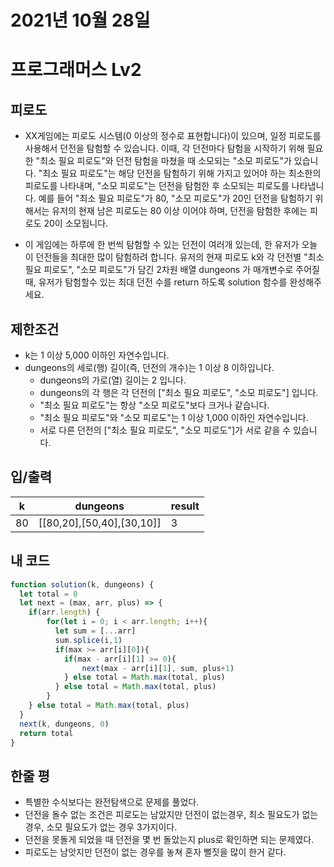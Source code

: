 # 2021년 10월 28일
# 프로그래머스 Lv2
## 피로도
- XX게임에는 피로도 시스템(0 이상의 정수로 표현합니다)이 있으며, 일정 피로도를 사용해서 던전을 탐험할 수 있습니다. 이때, 각 던전마다 탐험을 시작하기 위해 필요한 "최소 필요 피로도"와 던전 탐험을 마쳤을 때 소모되는 "소모 피로도"가 있습니다. "최소 필요 피로도"는 해당 던전을 탐험하기 위해 가지고 있어야 하는 최소한의 피로도를 나타내며, "소모 피로도"는 던전을 탐험한 후 소모되는 피로도를 나타냅니다. 예를 들어 "최소 필요 피로도"가 80, "소모 피로도"가 20인 던전을 탐험하기 위해서는 유저의 현재 남은 피로도는 80 이상 이어야 하며, 던전을 탐험한 후에는 피로도 20이 소모됩니다.

- 이 게임에는 하루에 한 번씩 탐험할 수 있는 던전이 여러개 있는데, 한 유저가 오늘 이 던전들을 최대한 많이 탐험하려 합니다. 유저의 현재 피로도 k와 각 던전별 "최소 필요 피로도", "소모 피로도"가 담긴 2차원 배열 dungeons 가 매개변수로 주어질 때, 유저가 탐험할수 있는 최대 던전 수를 return 하도록 solution 함수를 완성해주세요.
## 제한조건 
- k는 1 이상 5,000 이하인 자연수입니다.
- dungeons의 세로(행) 길이(즉, 던전의 개수)는 1 이상 8 이하입니다.
  - dungeons의 가로(열) 길이는 2 입니다.
  - dungeons의 각 행은 각 던전의 ["최소 필요 피로도", "소모 피로도"] 입니다.
  - "최소 필요 피로도"는 항상 "소모 피로도"보다 크거나 같습니다.
  - "최소 필요 피로도"와 "소모 피로도"는 1 이상 1,000 이하인 자연수입니다.
  - 서로 다른 던전의 ["최소 필요 피로도", "소모 피로도"]가 서로 같을 수 있습니다.
## 입/출력
|k|dungeons|result|
|--|--|--|
|80|[[80,20],[50,40],[30,10]]|3|

## 내 코드
```javascript
function solution(k, dungeons) {
  let total = 0
  let next = (max, arr, plus) => {
    if(arr.length) {
        for(let i = 0; i < arr.length; i++){
          let sum = [...arr]
          sum.splice(i,1)
          if(max >= arr[i][0]){
            if(max - arr[i][1] >= 0){
                next(max - arr[i][1], sum, plus+1) 
            } else total = Math.max(total, plus)
          } else total = Math.max(total, plus)    
        }   
    } else total = Math.max(total, plus)
  }
  next(k, dungeons, 0)
  return total
}
```

## 한줄 평
- 특별한 수식보다는 완전탐색으로 문제를 풀었다.
- 던전을 돌수 없는 조건은 피로도는 남았지만 던전이 없는경우, 최소 필요도가 없는 경우, 소모 필요도가 없는 경우 3가지이다.
- 던전을 못돌게 되었을 때 던전을 몇 번 돌았는지 plus로 확인하면 되는 문제였다.
- 피로도는 남앗지만 던전이 없는 경우를 놓쳐 혼자 뻘짓을 많이 한거 같다. 